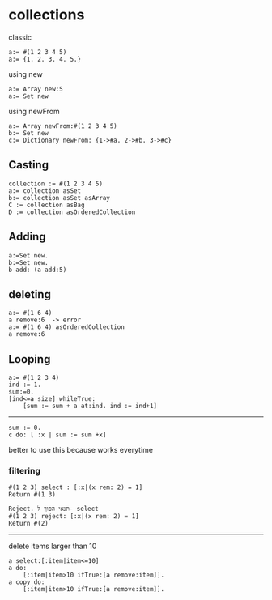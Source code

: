 # collections
classic
```smalltalk
a:= #(1 2 3 4 5)
a:= {1. 2. 3. 4. 5.}
```
using new
```smalltalk
a:= Array new:5
a:= Set new
```

using newFrom
```smalltalk
a:= Array newFrom:#(1 2 3 4 5)
b:= Set new
c:= Dictionary newFrom: {1->#a. 2->#b. 3->#c}
```

## Casting
```smalltalk
collection := #(1 2 3 4 5) 
a:= collection asSet
b:= collection asSet asArray
C := collection asBag
D := collection asOrderedCollection
```
## Adding
```smalltalk
a:=Set new.
b:=Set new.
b add: (a add:5)

```
## deleting
```smalltalk
a:= #(1 6 4)
a remove:6  -> error
a:= #(1 6 4) asOrderedCollection
a remove:6

```

## Looping
```smalltalk
a:= #(1 2 3 4)
ind := 1.
sum:=0.
[ind<=a size] whileTrue:
	[sum := sum + a at:ind. ind := ind+1]

```
---
```smalltalk
sum := 0.
c do: [ :x | sum := sum +x]
```
better to use this because works everytime

### filtering
```smalltalk
#(1 2 3) select : [:x|(x rem: 2) = 1] 
Return #(1 3)

Reject. תנאי הפוך ל- select
#(1 2 3) reject: [:x|(x rem: 2) = 1] 
Return #(2)

```

--- 
delete items larger than 10
```smalltalk
a select:[:item|item<=10]
a do:
	[:item|item>10 ifTrue:[a remove:item]].
a copy do:
	[:item|item>10 ifTrue:[a remove:item]].

```